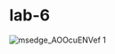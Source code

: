 # lab-6  
![msedge_AOOcuENVef](https://github.com/dimaudot/lab-6/assets/150914730/890363b5-caa8-4994-ab25-6c03050ce0b7)
1<?php
2$host = 'localhost';
3$dbname = 'mults';
4$username = 'root';
5$password = '';
?>

